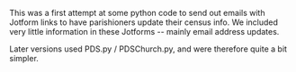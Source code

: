 This was a first attempt at some python code to send out emails with
Jotform links to have parishioners update their census info.  We
included very little information in these Jotforms -- mainly email
address updates.

Later versions used PDS.py / PDSChurch.py, and were therefore quite a
bit simpler.

